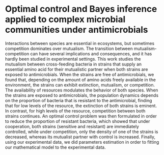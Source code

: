 # Optimal control and Bayes inference applied to complex microbial communities under antimicrobials
Interactions between species are essential in ecosystems, but sometimes competition dominates over mutualism. 
The transition between mutualism-competition can have several implications and consequences, and it has hardly been 
studied in experimental settings. This work studies the mutualism between cross-feeding bacteria in strains that supply
an essential amino acid for their mutualistic partner when both strains are exposed to antimicrobials.
When the strains are free of antimicrobials, we found that, depending on the amount of amino acids freely available in 
the environment, the strains can exhibit extinction, mutualism, or competition. The availability of resources 
modulates the behavior of both species. When the strains are exposed to antimicrobials, the population dynamics
depends on the proportion of bacteria that is resistant to the antimicrobial, finding that for low levels of the resource, 
the extinction of both strains is eminent. In contrast, for high levels of the resource, competition between both 
strains continues. An optimal control problem was then formulated in order to reduce the proportion of 
resistant bacteria, which showed that under cooperation, both strains (sensitive and resistant) are immediately controlled, 
while under competition, only the density of one of the strains is decreased, whereas its mutualist partner 
with control is increased. Finally, using our experimental data, we did parameters estimation in order to 
fitting our mathematical model to the experimental data.
